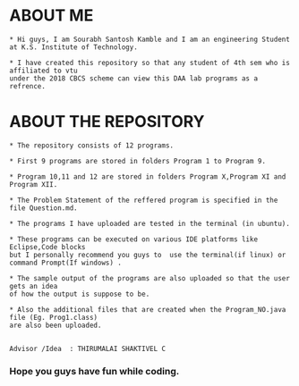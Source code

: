 # ABOUT ME
	* Hi guys, I am Sourabh Santosh Kamble and I am an engineering Student at K.S. Institute of Technology.
	
	* I have created this repository so that any student of 4th sem who is affiliated to vtu 
	under the 2018 CBCS scheme can view this DAA lab programs as a refrence.
	
# ABOUT THE REPOSITORY
	* The repository consists of 12 programs.
	
	* First 9 programs are stored in folders Program 1 to Program 9.
	
	* Program 10,11 and 12 are stored in folders Program X,Program XI and Program XII.
	
	* The Problem Statement of the reffered program is specified in the file Question.md.
	
	* The programs I have uploaded are tested in the terminal (in ubuntu).
	
	* These programs can be executed on various IDE platforms like Eclipse,Code blocks 
	but I personally recommend you guys to  use the terminal(if linux) or 
	command Prompt(If windows) .
	
	* The sample output of the programs are also uploaded so that the user gets an idea 
	of how the output is suppose to be.
	
	* Also the additional files that are created when the Program_NO.java file (Eg. Prog1.class) 
	are also been uploaded.
	
	
	Advisor /Idea  : THIRUMALAI SHAKTIVEL C
	
### Hope you guys have fun while coding.
